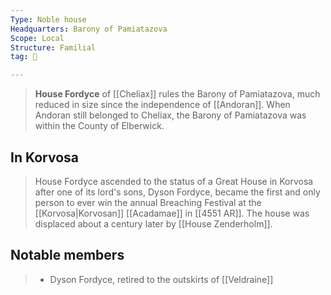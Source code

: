 ```yaml
---
Type: Noble house
Headquarters: Barony of Pamiatazova
Scope: Local
Structure: Familial
tag: 👥

---
```


> **House Fordyce** of [[Cheliax]] rules the Barony of Pamiatazova, much reduced in size since the independence of [[Andoran]]. When Andoran still belonged to Cheliax, the Barony of Pamiatazova was within the County of Elberwick.


## In Korvosa

> House Fordyce ascended to the status of a Great House in Korvosa after one of its lord's sons, Dyson Fordyce, became the first and only person to ever win the annual Breaching Festival at the [[Korvosa|Korvosan]] [[Acadamae]] in [[4551 AR]]. The house was displaced about a century later by [[House Zenderholm]].


## Notable members

> - Dyson Fordyce, retired to the outskirts of [[Veldraine]]







